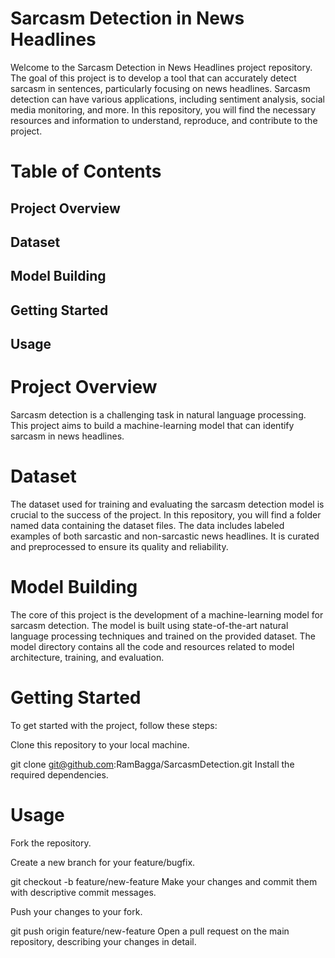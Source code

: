 # Sarcasm Detection in News Headlines

Welcome to the Sarcasm Detection in News Headlines project repository. The goal of this project is to develop a tool that can accurately detect sarcasm in sentences, particularly focusing on news headlines. Sarcasm detection can have various applications, including sentiment analysis, social media monitoring, and more. In this repository, you will find the necessary resources and information to understand, reproduce, and contribute to the project.

# Table of Contents
## Project Overview
## Dataset
## Model Building
## Getting Started
## Usage



# Project Overview
Sarcasm detection is a challenging task in natural language processing. This project aims to build a machine-learning model that can identify sarcasm in news headlines. 

# Dataset
The dataset used for training and evaluating the sarcasm detection model is crucial to the success of the project. In this repository, you will find a folder named data containing the dataset files. The data includes labeled examples of both sarcastic and non-sarcastic news headlines. It is curated and preprocessed to ensure its quality and reliability.

# Model Building
The core of this project is the development of a machine-learning model for sarcasm detection. The model is built using state-of-the-art natural language processing techniques and trained on the provided dataset. The model directory contains all the code and resources related to model architecture, training, and evaluation.

# Getting Started
To get started with the project, follow these steps:

Clone this repository to your local machine.

git clone git@github.com:RamBagga/SarcasmDetection.git
Install the required dependencies. 

# Usage

Fork the repository.

Create a new branch for your feature/bugfix.

git checkout -b feature/new-feature
Make your changes and commit them with descriptive commit messages.

Push your changes to your fork.

git push origin feature/new-feature
Open a pull request on the main repository, describing your changes in detail.

